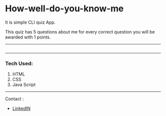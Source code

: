 # How-well-do-you-know-me #
It  is simple CLI quiz App.

This quiz has 5 questions about me for every correct question you will be awarded with 1 points.

---

![]()

---
### Tech Used: ###

1. HTML
2. CSS
3. Java Script
---
Contact :

* [LinkedIN](https://www.linkedin.com/in/priyallohar/)
